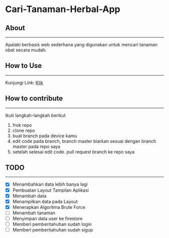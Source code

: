# **Cari-Tanaman-Herbal-App**

## About

---

Apalaki berbasis web sederhana yang digunakan untuk mencari tanaman obat secara mudah.

## How to Use

---

Kunjungi Link:
[Klik](https://cariherbal.vercel.app/)

## How to contribute

---

Ikuti langkah-langkah berikut

1. frok repo
2. clone repo
3. buat branch pada device kamu
4. edit code pada branch, branch master biarkan sesuai dengan branch master pada repo saya
5. setelah selesai edit code. pull request branch ke repo saya

## TODO

---

- [x] Menambahkan data lebih banya lagi
- [x] Pembuatan Layout Tampilan Aplikasi
- [x] Menambah data
- [x] Menampilkan data pada Layout
- [x] Menerapkan Algoritma Brute Force
- [ ] Menambah tanaman
- [ ] Menyimpan data user ke firestore
- [ ] Memberi pemberitahuhan sudah login
- [ ] Memberi pemberitahuhan sudah sigup
